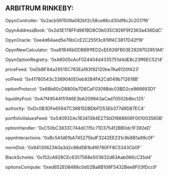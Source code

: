 ## ARBITRUM RINKEBY:

OpynController: '0x2acb561509a082bf2c58ce86cd30df6c2c2017f6'

OpynAddressBook: '0x2d3E178FFd961BD8C0b035C926F9f2363a436DdC'

OpynOracle: '0xe4d64aed5e76bCcE2C255f3c819f4C3817D42f19'

OpynNewCalculator: '0xa91B46bDDB891fED2cEE626FB03E2929702951A6'

OpynOptionRegistry: '0xA6005cAcF024404d4335751d4dE8c23ff6EC5214'

priceFeed: '0xDbBF84a29515C783Ea183f92120be7Aa9120fA23'

volFeed: '0x41780543c3389040E0eb92B4FA2Cd049b712618B'

optionProtocol: '0x68b60cD8800e7D6CaF0309Bdc03BD2ce966693D1'

liquidityPool: '0xA7f49544f51f46E3bA2099A3aCad70502b8bc125'

authority: '0xDc0B3DFe65947C39815DBDbFD53Eb377d9D87EC4'

portfolioValuesFeed: '0x540932Ac16341384E273bDf888806F001003560B'

optionHandler: '0xC50bC3833C744dC115c71D3754f2BB0dc1F392eD'

opynInteractions: '0xBc5A1d61bA745275bdF3242EE231c9b8B1a99c0F'

normDist: '0x94130623A0a3d2c88d5B1b4f6780FF8C5343Cb0F'

BlackScholes: '0x152cA928CEc6357568e503632d83Aab066cC35d4'

optionsCompute: '0xed652E08488c0d02Ba8B108F5432Bee8F03fDcc9'

